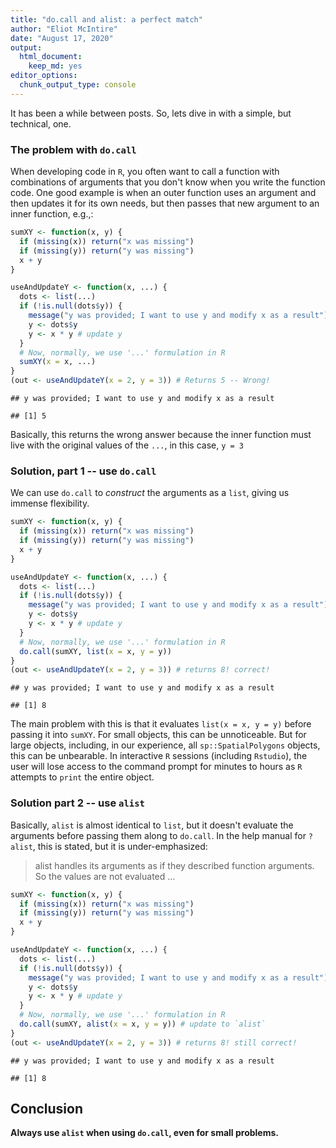 ```yaml
---
title: "do.call and alist: a perfect match"
author: "Eliot McIntire"
date: "August 17, 2020"
output: 
  html_document: 
    keep_md: yes
editor_options: 
  chunk_output_type: console
---
```




It has been a while between posts. So, lets dive in with a simple, but technical, one. 

### The problem with `do.call`

When developing code in `R`, you often want to call a function with combinations of arguments that you don't know when you write the function code. 
One good example is when an outer function uses an argument and then updates it for its own needs, but then passes that new argument to an inner function, e.g.,:


```r
sumXY <- function(x, y) {
  if (missing(x)) return("x was missing")
  if (missing(y)) return("y was missing")
  x + y
}

useAndUpdateY <- function(x, ...) {
  dots <- list(...)
  if (!is.null(dots$y)) {
    message("y was provided; I want to use y and modify x as a result")
    y <- dots$y
    y <- x * y # update y
  }
  # Now, normally, we use '...' formulation in R
  sumXY(x = x, ...)
}
(out <- useAndUpdateY(x = 2, y = 3)) # Returns 5 -- Wrong!
```

```
## y was provided; I want to use y and modify x as a result
```

```
## [1] 5
```

Basically, this returns the wrong answer because the inner function must live with the original values of the `...`, in this case, `y = 3`

### Solution, part 1 -- use `do.call`

We can use `do.call` to _construct_ the arguments as a `list`, giving us immense flexibility.


```r
sumXY <- function(x, y) {
  if (missing(x)) return("x was missing")
  if (missing(y)) return("y was missing")
  x + y
}

useAndUpdateY <- function(x, ...) {
  dots <- list(...)
  if (!is.null(dots$y)) {
    message("y was provided; I want to use y and modify x as a result")
    y <- dots$y
    y <- x * y # update y
  }
  # Now, normally, we use '...' formulation in R
  do.call(sumXY, list(x = x, y = y))
}
(out <- useAndUpdateY(x = 2, y = 3)) # returns 8! correct!
```

```
## y was provided; I want to use y and modify x as a result
```

```
## [1] 8
```

The main problem with this is that it evaluates `list(x = x, y = y)` before passing it into `sumXY`. 
For small objects, this can be unnoticeable. 
But for large objects, including, in our experience, all `sp::SpatialPolygons` objects, this can be unbearable.
In interactive `R` sessions (including `Rstudio`), the user will lose access to the command prompt for minutes to hours as `R` attempts to `print` the entire object.

### Solution part 2 -- use `alist`

Basically, `alist` is almost identical to `list`, but it doesn't evaluate the arguments before passing them along to `do.call`.
In the help manual for `?alist`, this is stated, but it is under-emphasized:

> alist handles its arguments as if they described function arguments. So the values are not evaluated ...


```r
sumXY <- function(x, y) {
  if (missing(x)) return("x was missing")
  if (missing(y)) return("y was missing")
  x + y
}

useAndUpdateY <- function(x, ...) {
  dots <- list(...)
  if (!is.null(dots$y)) {
    message("y was provided; I want to use y and modify x as a result")
    y <- dots$y
    y <- x * y # update y
  }
  # Now, normally, we use '...' formulation in R
  do.call(sumXY, alist(x = x, y = y)) # update to `alist`
}
(out <- useAndUpdateY(x = 2, y = 3)) # returns 8! still correct!
```

```
## y was provided; I want to use y and modify x as a result
```

```
## [1] 8
```

## Conclusion

**Always use `alist` when using `do.call`, even for small problems.**


